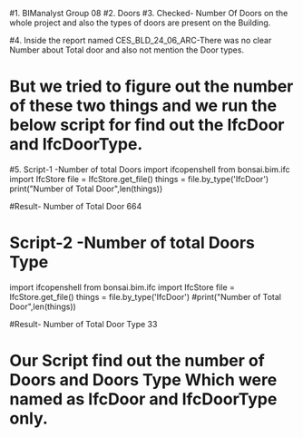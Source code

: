 #1. BIManalyst Group 08 
#2. Doors
#3. Checked- Number Of Doors on the whole project and also the types of doors are present on the Building.

#4. Inside the report named CES_BLD_24_06_ARC-There was no clear Number about Total door and also not mention the Door types.
#   But we tried to figure out the number of these two things and we run the below script for find out the IfcDoor and IfcDoorType.
#5. Script-1 -Number of total Doors
import ifcopenshell
from bonsai.bim.ifc import IfcStore
file = IfcStore.get_file()
things = file.by_type('IfcDoor')
print("Number of Total Door",len(things))

#Result- Number of Total Door 664

# Script-2 -Number of total Doors Type
import ifcopenshell
from bonsai.bim.ifc import IfcStore
file = IfcStore.get_file()
things = file.by_type('IfcDoor')
#print("Number of Total Door",len(things)) 

#Result- Number of Total Door Type 33

# Our Script find out the number of Doors and Doors Type Which were named as IfcDoor and IfcDoorType only.